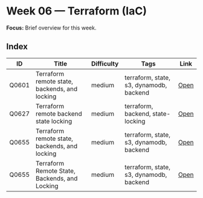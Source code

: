 # Week 06 — Terraform (IaC)

**Focus:** Brief overview for this week.

## Index
| ID | Title | Difficulty | Tags | Link |
|---|---|---|---|---|
| Q0601 | Terraform remote state, backends, and locking | medium | terraform, state, s3, dynamodb, backend | [Open](questions/Q0601-terraform-state-backends-locking.md) |
| Q0627 | Terraform remote backend state locking | medium | terraform, backend, state-locking | [Open](questions/Q0627-terraform-remote-backend-state-locking.md) |
| Q0655 | Terraform remote state, backends, and locking | medium | terraform, state, s3, dynamodb, backend | [Open](questions/Q0655-terraform-state-locking-and-consistency.md) |
| Q0655 | Terraform Remote State, Backends, and Locking | medium | terraform, state, s3, dynamodb, backend | [Open](questions/Q0655-terraform-state-locking.md) |
